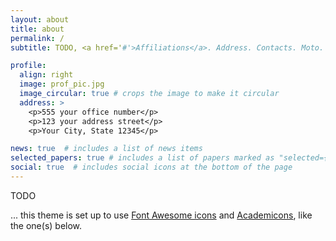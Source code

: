```yaml
---
layout: about
title: about
permalink: /
subtitle: TODO, <a href='#'>Affiliations</a>. Address. Contacts. Moto. Etc.

profile:
  align: right
  image: prof_pic.jpg
  image_circular: true # crops the image to make it circular
  address: >
    <p>555 your office number</p>
    <p>123 your address street</p>
    <p>Your City, State 12345</p>

news: true  # includes a list of news items
selected_papers: true # includes a list of papers marked as "selected={true}"
social: true  # includes social icons at the bottom of the page
---
```


TODO

... this theme is set up to use [Font Awesome icons](http://fortawesome.github.io/Font-Awesome/) and [Academicons](https://jpswalsh.github.io/academicons/), like the one(s) below.
